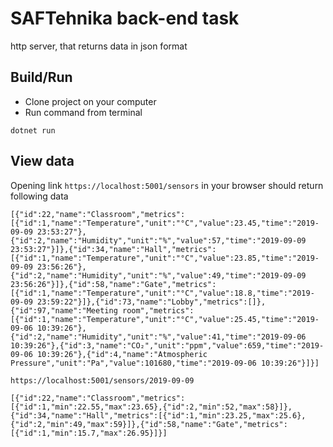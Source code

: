 # SAFTehnika back-end task
http server, that returns data in json format
## Build/Run
* Clone project on your computer
* Run command from terminal 
```
dotnet run
```
## View data
Opening link `https://localhost:5001/sensors` in your browser should return following data

```
[{"id":22,"name":"Classroom","metrics":[{"id":1,"name":"Temperature","unit":"°C","value":23.45,"time":"2019-09-09 23:53:27"},{"id":2,"name":"Humidity","unit":"%","value":57,"time":"2019-09-09 23:53:27"}]},{"id":34,"name":"Hall","metrics":[{"id":1,"name":"Temperature","unit":"°C","value":23.85,"time":"2019-09-09 23:56:26"},{"id":2,"name":"Humidity","unit":"%","value":49,"time":"2019-09-09 23:56:26"}]},{"id":58,"name":"Gate","metrics":[{"id":1,"name":"Temperature","unit":"°C","value":18.8,"time":"2019-09-09 23:59:22"}]},{"id":73,"name":"Lobby","metrics":[]},{"id":97,"name":"Meeting room","metrics":[{"id":1,"name":"Temperature","unit":"°C","value":25.45,"time":"2019-09-06 10:39:26"},{"id":2,"name":"Humidity","unit":"%","value":41,"time":"2019-09-06 10:39:26"},{"id":3,"name":"CO₂","unit":"ppm","value":659,"time":"2019-09-06 10:39:26"},{"id":4,"name":"Atmospheric Pressure","unit":"Pa","value":101680,"time":"2019-09-06 10:39:26"}]}]
```


`https://localhost:5001/sensors/2019-09-09` 
```
[{"id":22,"name":"Classroom","metrics":[{"id":1,"min":22.55,"max":23.65},{"id":2,"min":52,"max":58}]},{"id":34,"name":"Hall","metrics":[{"id":1,"min":23.25,"max":25.6},{"id":2,"min":49,"max":59}]},{"id":58,"name":"Gate","metrics":[{"id":1,"min":15.7,"max":26.95}]}]
```
